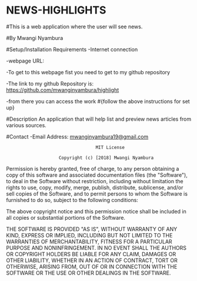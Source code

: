 # NEWS-HIGHLIGHTS 

#This is a web application where the user will see news.

#By Mwangi Nyambura

#Setup/Installation Requirements
-Internet connection

-webpage URL:

-To get to this webpage fist you need to get to my github repository

-The link to my github Repository is: https://github.com/mwanginyambura/highlight

-from there you can access the work
#{follow the above instructions for set up}

#Description
An application that will help list and preview news articles from various sources.

#Contact
-Email Address: mwanginyambura19@gmail.com


                                      MIT License

                        Copyright (c) [2018] Mwangi Nyambura

Permission is hereby granted, free of charge, to any person obtaining a copy
of this software and associated documentation files (the "Software"), to deal
in the Software without restriction, including without limitation the rights
to use, copy, modify, merge, publish, distribute, sublicense, and/or sell
copies of the Software, and to permit persons to whom the Software is
furnished to do so, subject to the following conditions:

The above copyright notice and this permission notice shall be included in all
copies or substantial portions of the Software.

THE SOFTWARE IS PROVIDED "AS IS", WITHOUT WARRANTY OF ANY KIND, EXPRESS OR
IMPLIED, INCLUDING BUT NOT LIMITED TO THE WARRANTIES OF MERCHANTABILITY,
FITNESS FOR A PARTICULAR PURPOSE AND NONINFRINGEMENT. IN NO EVENT SHALL THE
AUTHORS OR COPYRIGHT HOLDERS BE LIABLE FOR ANY CLAIM, DAMAGES OR OTHER
LIABILITY, WHETHER IN AN ACTION OF CONTRACT, TORT OR OTHERWISE, ARISING FROM,
OUT OF OR IN CONNECTION WITH THE SOFTWARE OR THE USE OR OTHER DEALINGS IN THE
SOFTWARE.
